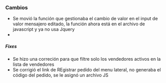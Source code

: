 <h3>Cambios</h3>
<ul>
    <li>Se movió la función que gestionaba el cambio de valor en el input de valor mensajero editado, la función ahora está en el archivo de javascript y ya no usa Jquery</li>
    <li></li>
</ul>

<h5>Fixes</h5>
<ul>
    <li>Se hizo una correción para que filtre solo los vendedores activos en la lista de vendedores</li>
    <li>Se corrigió el link de REgistrar pedido del menu lateral, no generaba el código del pedido, se le asignó un archivo JS</li>
</ul> 